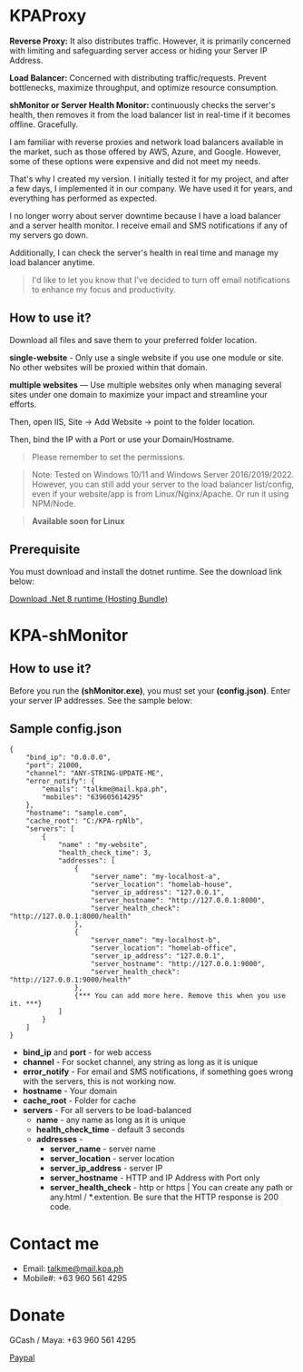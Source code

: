 
# KPAProxy

**Reverse Proxy:** It also distributes traffic. However, it is primarily concerned with limiting and safeguarding server access or hiding your Server IP Address.

**Load Balancer:** Concerned with distributing traffic/requests. Prevent bottlenecks, maximize throughput, and optimize resource consumption.

**shMonitor or Server Health Monitor:** continuously checks the server's health, then removes it from the load balancer list in real-time if it becomes offline. Gracefully.

I am familiar with reverse proxies and network load balancers available in the market, such as those offered by AWS, Azure, and Google. However, some of these options were expensive and did not meet my needs.

That's why I created my version. I initially tested it for my project, and after a few days, I implemented it in our company. We have used it for years, and everything has performed as expected.

I no longer worry about server downtime because I have a load balancer and a server health monitor. I receive email and SMS notifications if any of my servers go down.

Additionally, I can check the server's health in real time and manage my load balancer anytime.

> I'd like to let you know that I've decided to turn off email notifications to enhance my focus and productivity.

## How to use it?

Download all files and save them to your preferred folder location.

**single-website** - Only use a single website if you use one module or site. No other websites will be proxied within that domain.

**multiple websites** — Use multiple websites only when managing several sites under one domain to maximize your impact and streamline your efforts.

Then, open IIS, Site -> Add Website -> point to the folder location. 

Then, bind the IP with a Port or use your Domain/Hostname.

> Please remember to set the permissions.

> Note: Tested on Windows 10/11 and Windows Server 2016/2019/2022. However, you can still add your server to the load balancer list/config, even if your website/app is from Linux/Nginx/Apache. Or run it using NPM/Node.

> **Available soon for Linux**

## Prerequisite

You must download and install the dotnet runtime. See the download link below:

[Download .Net 8 runtime (Hosting Bundle)](https://dotnet.microsoft.com/en-us/download/dotnet/thank-you/runtime-aspnetcore-8.0.1-windows-hosting-bundle-installer "Dotnet 8")

# KPA-shMonitor

## How to use it?

Before you run the **(shMonitor.exe)**, you must set your **(config.json)**. Enter your server IP addresses. See the sample below:

## Sample config.json

```
{
    "bind_ip": "0.0.0.0",
    "port": 21000,
    "channel": "ANY-STRING-UPDATE-ME",
    "error_notify": {
        "emails": "talkme@mail.kpa.ph",
        "mobiles": "639605614295"
    },
    "hostname": "sample.com",
    "cache_root": "C:/KPA-rpNlb",
    "servers": [
        {
            "name" : "my-website",
            "health_check_time": 3,
            "addresses": [
                {
                    "server_name": "my-localhost-a",
                    "server_location": "homelab-house",
                    "server_ip_address": "127.0.0.1",
                    "server_hostname": "http://127.0.0.1:8000",
                    "server_health_check": "http://127.0.0.1:8000/health"
                },
                {
                    "server_name": "my-localhost-b",
                    "server_location": "homelab-office",
                    "server_ip_address": "127.0.0.1",
                    "server_hostname": "http://127.0.0.1:9000",
                    "server_health_check": "http://127.0.0.1:9000/health"
                },
                {*** You can add more here. Remove this when you use it. ***}
            ]
        }
    ]
}
```

- **bind_ip** and **port** - for web access
- **channel** - For socket channel, any string as long as it is unique
- **error_notify** - For email and SMS notifications, if something goes wrong with the servers, this is not working now.
- **hostname** - Your domain
- **cache_root** - Folder for cache
- **servers** - For all servers to be load-balanced
    - **name** - any name as long as it is unique
    - **health_check_time** - default 3 seconds
    - **addresses** -
        - **server_name** - server name
        - **server_location** - server location
        - **server_ip_address** - server IP
        - **server_hostname** - HTTP and IP Address with Port only
        - **server_health_check** - http or https | You can create any path or any.html / *.extention. Be sure that the HTTP response is 200 code.

# Contact me

- Email: talkme@mail.kpa.ph
- Mobile#: +63 960 561 4295

# Donate

GCash / Maya: +63 960 561 4295

[Paypal](https://paypal.me/kpa21 "Paypal")

